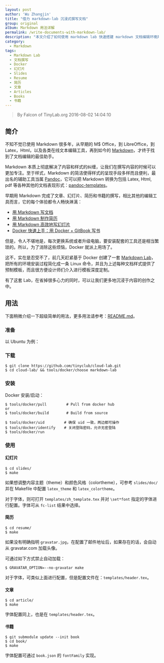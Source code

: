 ```yaml
---
layout: post
author: 'Wu Zhangjin'
title: "借力 markdown-lab 沉浸式撰写文档"
group: original
album: Markdown 用法详解
permalink: /write-documents-with-markdown-lab/
description: "本文介绍了如何使用 markdown lab 快速搭建 markdown 文档编辑环境并进行各类文档撰写。"
category:
  - Markdown
tags:
  - Markdown Lab
  - 文档撰写
  - Docker
  - 幻灯片
  - Slides
  - Resume
  - 简历
  - 文章
  - Articles
  - Books
  - 书籍
---
```


> By Falcon of TinyLab.org
> 2016-08-02 14:04:10

## 简介

不知不觉已使用 Markdown 很多年，从早期的 M$ Office，到 LibreOffice，到 Latex，Html，以及各类在线文本编辑工具，再到如今的 [Markdown][10]，才终于找到了文档编辑的最佳助手。

Markdown 本质上彻底解决了内容和样式的纠缠，让我们在撰写内容的时候可以更加专注。至于样式，Markdown 的简洁使得样式的呈现手段多样而且便利，最出名的辅助工具当属 [Pandoc][8]，它可以把 Markdown 转换为包括 Latex, Html, pdf 等各种其他的文档表现形式：[pandoc-templates][9]。

早期用 Markdown 完成了文章、幻灯片、简历和书籍的撰写，相比其他的编辑工具而言，它的每个体验都令人畅快淋漓：

* [用 Markdown 写文档][4]
* [用 Markdown 制作简历][5]
* [用 Markdown 高效地写幻灯片][6]
* [Docker 快速上手：用 Docker + GitBook 写书][7]

但是，令人不堪地是，每次更换系统或者升级电脑，要安装配套的工具还是相当繁琐的。所以，为了消除这些烦恼，Docker 就派上用场了。

这不，实在是忍受不了，前几天赶紧基于 Docker 创建了一套 [Markdown Lab][1]，把所有的环境安装过程简化成一条 Linux 命令，并且为上述每种文档样式提供了预制模板，而且很方便设计师们介入进行模板深度定制。

有了这套 Lab，在省掉很多心力的同时，可以让我们更多地沉浸于内容的创作之中。

## 用法

下面稍微介绍一下超级简单的用法，更多用法请参考：[README.md][2]。

### 准备

以 Ubuntu 为例：

### 下载

    $ git clone https://github.com/tinyclub/cloud-lab.git
    $ cd cloud-lab/ && tools/docker/choose markdown-lab

### 安装

Docker 安装/启动：

    $ tools/docker/pull         # Pull from docker hub
    or
    $ tools/docker/build        # Build from source

    $ tools/docker/uid         # 确保 uid 一致，两边都可操作
    $ tools/docker/identify    # 关闭登陆密码，允许无密登陆
    $ tools/docker/run

### 使用

#### 幻灯片

    $ cd slides/
    $ make

如果想调整内容主题（theme）和颜色风格（colortheme），可参考 `slides/doc/` 并在 Makefile 中配置 `latex_theme` 和 `latex_colortheme`。

对于字体，则可打开 `templates/zh_template.tex` 并对 `\set*font` 指定的字体进行配置。字体可从 `fc-list` 结果中选择。

#### 简历

    $ cd resume/
    $ make

如果没有明确指明 `gravatar.jpg`，在配置了邮件地址后，如果存在的话，会自动从 gravatar.com 加载头像。

可通过如下方式禁止自动加载：

    $ GRAVATAR_OPTION=--no-gravatar make

对于字体，可类似上面进行配置，但是配置文件在：`templates/header.tex`。

#### 文章

    $ cd article/
    $ make

字体配置同上，也是在 `templates/header.tex`。

#### 书籍

    $ git submodule update --init book
    $ cd book/
    $ make

字体配置可通过 `book.json` 的 `fontFamily` 实现。


[1]: http://tinylab.org/markdown-lab
[2]: https://github.com/tinyclub/markdown-lab/blob/master/README.md
[3]: https://github.com/tinyclub/markdown-lab
[4]: http://tinylab.org/use-markdown-to-write-document/
[5]: http://tinylab.org/write-resume-with-markdown/
[6]: http://tinylab.org/use-markdown-to-write-slides/
[7]: http://tinylab.org/docker-quick-start-docker-gitbook-writing-a-book/
[8]: http://pandoc.org/demo/example19/Pandoc_0027s-Markdown.html
[9]: https://github.com/jgm/pandoc-templates
[10]: http://wowubuntu.com/markdown/
